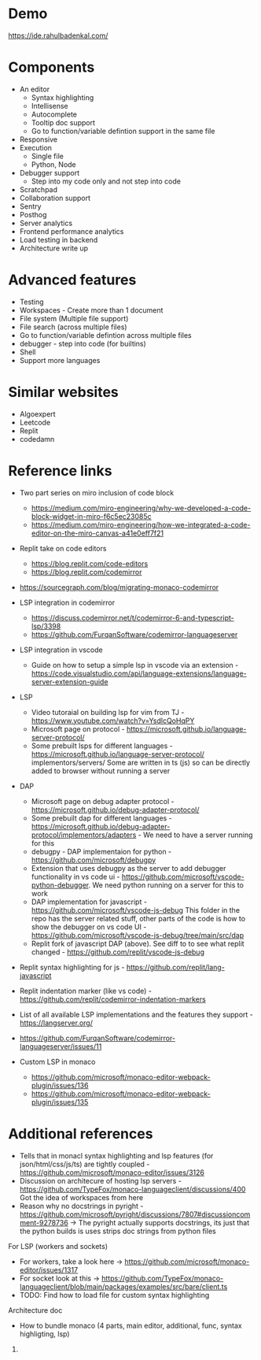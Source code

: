 # Demo
https://ide.rahulbadenkal.com/

# Components
- An editor
    - Syntax highlighting
    - Intellisense
    - Autocomplete
    - Tooltip doc support
    - Go to function/variable defintion support in the same file
- Responsive
- Execution
    - Single file
    - Python, Node
- Debugger support
    - Step into my code only and not step into code
- Scratchpad
- Collaboration support
- Sentry
- Posthog
- Server analytics
- Frontend performance analytics
- Load testing in backend
- Architecture write up


# Advanced features
- Testing
- Workspaces - Create more than 1 document
- File system (Multiple file support)
- File search (across multiple files)
- Go to function/variable defintion across multiple files
- debugger - step into code (for builtins)
- Shell
- Support more languages


# Similar websites
- Algoexpert
- Leetcode
- Replit
- codedamn


# Reference links
- Two part series on miro inclusion of code block
    - https://medium.com/miro-engineering/why-we-developed-a-code-block-widget-in-miro-f6c5ec23085c
    - https://medium.com/miro-engineering/how-we-integrated-a-code-editor-on-the-miro-canvas-a41e0eff7f21

- Replit take on code editors
    - https://blog.replit.com/code-editors
    - https://blog.replit.com/codemirror

- https://sourcegraph.com/blog/migrating-monaco-codemirror

- LSP integration in codemirror
  - https://discuss.codemirror.net/t/codemirror-6-and-typescript-lsp/3398
  - https://github.com/FurqanSoftware/codemirror-languageserver

- LSP integration in vscode
  - Guide on how to setup a simple lsp in vscode via an extension - https://code.visualstudio.com/api/language-extensions/language-server-extension-guide

- LSP
  - Video tutoraial on building lsp for vim from TJ - https://www.youtube.com/watch?v=YsdlcQoHqPY
  - Microsoft page on protocol - https://microsoft.github.io/language-server-protocol/
  - Some prebuilt lsps for different languages - https://microsoft.github.io/language-server-protocol/  implementors/servers/
    Some are written in ts (js) so can be directly added to browser without running a server

- DAP
  - Microsoft page on debug adapter protocol - https://microsoft.github.io/debug-adapter-protocol/
  - Some prebuilt dap for different languages - https://microsoft.github.io/debug-adapter-protocol/implementors/adapters - We need to have a server running for this
  - debugpy - DAP implementaion for python - https://github.com/microsoft/debugpy
  - Extension that uses debugpy as the server to add debugger functionality in vs code ui - https://github.com/microsoft/vscode-python-debugger. We need python running on a server for this to work
  - DAP implementation for javascript - https://github.com/microsoft/vscode-js-debug
    This folder in the repo has the server related stuff, other parts of the code is how to show the debugger on vs code UI - https://github.com/microsoft/vscode-js-debug/tree/main/src/dap
  - Replit fork of javascript DAP (above). See diff to to see what replit changed - https://github.com/replit/vscode-js-debug

- Replit syntax highlighting for js - https://github.com/replit/lang-javascript

- Replit indentation marker (like vs code) - https://github.com/replit/codemirror-indentation-markers

- List of all available LSP implementations and the features they support - https://langserver.org/

- https://github.com/FurqanSoftware/codemirror-languageserver/issues/11

- Custom LSP in monaco
  - https://github.com/microsoft/monaco-editor-webpack-plugin/issues/136
  - https://github.com/microsoft/monaco-editor-webpack-plugin/issues/135

# Additional references
- Tells that in monacl syntax highlighting and lsp features (for json/html/css/js/ts) are tightly coupled -  https://github.com/microsoft/monaco-editor/issues/3126
- Discussion on architecure of hosting lsp servers - https://github.com/TypeFox/monaco-languageclient/discussions/400
 Got the idea of workspaces from here
- Reason why no docstrings in pyright - https://github.com/microsoft/pyright/discussions/7807#discussioncomment-9278736 -> The pyright actually supports docstrings, its just that the python builds is uses strips doc strings from python files

For LSP (workers and sockets)
- For workers, take a look here -> https://github.com/microsoft/monaco-editor/issues/1317
- For socket look at this -> https://github.com/TypeFox/monaco-languageclient/blob/main/packages/examples/src/bare/client.ts
- TODO: Find how to load file for custom syntax highlighting


Architecture doc
- How to bundle monaco (4 parts, main editor, additional, func, syntax highligting, lsp)




1. 